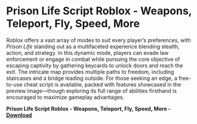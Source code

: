 <h1>Prison Life Script Roblox - Weapons, Teleport, Fly, Speed, More</h1>

Roblox offers a vast array of modes to suit every player’s preferences, with *Prison Life* standing out as a multifaceted experience blending stealth, action, and strategy. In this dynamic mode, players can evade law enforcement or engage in combat while pursuing the core objective of escaping captivity by gathering keycards to unlock doors and reach the exit. The intricate map provides multiple paths to freedom, including staircases and a bridge leading outside. For those seeking an edge, a free-to-use cheat script is available, packed with features showcased in the preview image—though exploring its full range of abilities firsthand is encouraged to maximize gameplay advantages.

**Prison Life Script Roblox - Weapons, Teleport, Fly, Speed, More - [Download](https://www.dlgram.com/public/files/api.php?shortened=Zo8hRL)**


